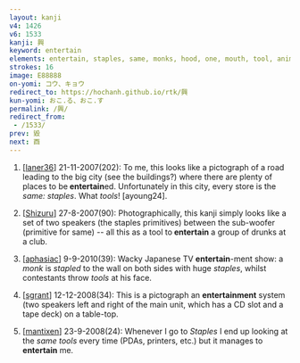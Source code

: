 ```yaml
---
layout: kanji
v4: 1426
v6: 1533
kanji: 興
keyword: entertain
elements: entertain, staples, same, monks, hood, one, mouth, tool, animal legs, eight
strokes: 16
image: E88888
on-yomi: コウ、キョウ
redirect_to: https://hochanh.github.io/rtk/興
kun-yomi: おこ.る、おこ.す
permalink: /興/
redirect_from:
 - /1533/
prev: 毀
next: 酉
---
```


1) [<a href="http://kanji.koohii.com/profile/laner36">laner36</a>] 21-11-2007(202): To me, this looks like a pictograph of a road leading to the big city (see the buildings?) where there are plenty of places to be<strong> entertain</strong>ed. Unfortunately in this city, every store is the <em>same: staples</em>. What <em>tools</em>! [ayoung24].

2) [<a href="http://kanji.koohii.com/profile/Shizuru">Shizuru</a>] 27-8-2007(90): Photographically, this kanji simply looks like a set of two speakers (the staples primitives) between the sub-woofer (primitive for same) -- all this as a tool to<strong> entertain</strong> a group of drunks at a club.

3) [<a href="http://kanji.koohii.com/profile/aphasiac">aphasiac</a>] 9-9-2010(39): Wacky Japanese TV <strong>entertain</strong>-ment show: a <em>monk</em> is <em>stapled</em> to the wall on both sides with huge <em>staples</em>, whilst contestants throw <em>tools</em> at his face.

4) [<a href="http://kanji.koohii.com/profile/sgrant">sgrant</a>] 12-12-2008(34): This is a pictograph an <strong>entertainment</strong> system (two speakers left and right of the main unit, which has a CD slot and a tape deck) on a table-top.

5) [<a href="http://kanji.koohii.com/profile/mantixen">mantixen</a>] 23-9-2008(24): Whenever I go to <em>Staples</em> I end up looking at the <em>same tools</em> every time (PDAs, printers, etc.) but it manages to<strong> entertain</strong> me.

